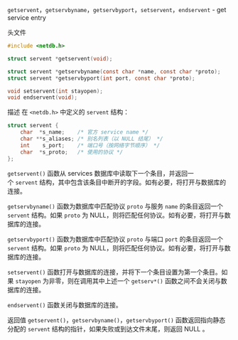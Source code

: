 `getservent`，`getservbyname`，`getservbyport`，`setservent`，`endservent` - get service entry

头文件
```c
#include <netdb.h>
```

```c
struct servent *getservent(void);
```

```c
struct servent *getservbyname(const char *name, const char *proto);
struct servent *getservbyport(int port, const char *proto);
```

```c
void setservent(int stayopen);
void endservent(void);
```

描述
在 `<netdb.h>` 中定义的 `servent` 结构：
```c
struct servent {
    char  *s_name;    /* 官方 service name */
    char **s_aliases; /* 别名列表（以 NULL 结尾） */
    int    s_port;    /* 端口号（按网络字节顺序） */
    char  *s_proto;   /* 使用的协议 */
};
```

`getservent()` 函数从 services 数据库中读取下一个条目，并返回一个 `servent` 结构，其中包含该条目中断开的字段。如有必要，将打开与数据库的连接。

`getservbyname()` 函数为数据库中匹配协议 `proto` 与服务 `name` 的条目返回一个 `servent` 结构。如果 `proto` 为 NULL，则将匹配任何协议。如有必要，将打开与数据库的连接。

`getservbyport()` 函数为数据库中匹配协议 `proto` 与端口 `port` 的条目返回一个 `servent` 结构。如果 `proto` 为 NULL，则将匹配任何协议。如有必要，将打开与数据库的连接。

`setservent()` 函数打开与数据库的连接，并将下一个条目设置为第一个条目。如果 `stayopen` 为非零，则在调用其中上述一个 `getserv*()` 函数之间不会关闭与数据库的连接。

`endservent()` 函数关闭与数据库的连接。

返回值
`getservent()`，`getservbyname()`，`getservbyport()` 函数返回指向静态分配的 `servent` 结构的指针，如果失败或到达文件末尾，则返回 NULL 。